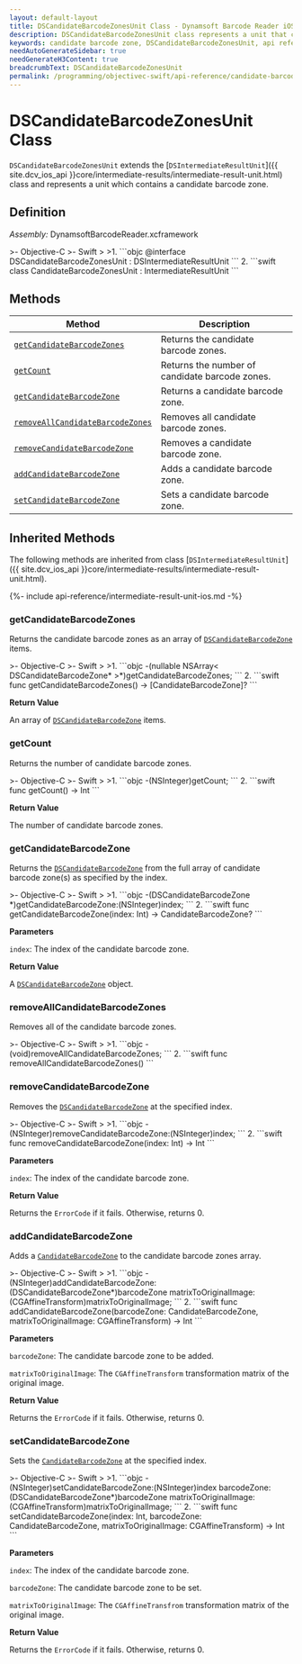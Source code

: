 ```yaml
---
layout: default-layout
title: DSCandidateBarcodeZonesUnit Class - Dynamsoft Barcode Reader iOS Edition
description: DSCandidateBarcodeZonesUnit class represents a unit that contains candidate barcode zones unit. It inherits from the DSIntermediateResultUnit class.
keywords: candidate barcode zone, DSCandidateBarcodeZonesUnit, api reference
needAutoGenerateSidebar: true
needGenerateH3Content: true
breadcrumbText: DSCandidateBarcodeZonesUnit
permalink: /programming/objectivec-swift/api-reference/candidate-barcode-zones-unit.html
---
```


# DSCandidateBarcodeZonesUnit Class

`DSCandidateBarcodeZonesUnit` extends the [`DSIntermediateResultUnit`]({{ site.dcv_ios_api }}core/intermediate-results/intermediate-result-unit.html) class and represents a unit which contains a candidate barcode zone.

## Definition

*Assembly:* DynamsoftBarcodeReader.xcframework

<div class="sample-code-prefix"></div>
>- Objective-C
>- Swift
>
>1. 
```objc
@interface DSCandidateBarcodeZonesUnit : DSIntermediateResultUnit
```
2. 
```swift
class CandidateBarcodeZonesUnit : IntermediateResultUnit
```

## Methods

| Method | Description |
|------- |-------------|
| [`getCandidateBarcodeZones`](#getcandidatebarcodezones) | Returns the candidate barcode zones. |
| [`getCount`](#getcount) | Returns the number of candidate barcode zones. |
| [`getCandidateBarcodeZone`](#getcandidatebarcodezone) | Returns a candidate barcode zone. |
| [`removeAllCandidateBarcodeZones`](#removeallcandidatebarcodezones) | Removes all candidate barcode zones. |
| [`removeCandidateBarcodeZone`](#removecandidatebarcodezone) | Removes a candidate barcode zone. |
| [`addCandidateBarcodeZone`](#addcandidatebarcodezone) | Adds a candidate barcode zone. |
| [`setCandidateBarcodeZone`](#setcandidatebarcodezone) | Sets a candidate barcode zone. |

## Inherited Methods

The following methods are inherited from class [`DSIntermediateResultUnit`]({{ site.dcv_ios_api }}core/intermediate-results/intermediate-result-unit.html).

{%- include api-reference/intermediate-result-unit-ios.md -%}

### getCandidateBarcodeZones

Returns the candidate barcode zones as an array of [`DSCandidateBarcodeZone`](candidate-barcode-zone.md) items.

<div class="sample-code-prefix"></div>
>- Objective-C
>- Swift
>
>1. 
```objc
-(nullable NSArray< DSCandidateBarcodeZone* >*)getCandidateBarcodeZones;
```
2. 
```swift
func getCandidateBarcodeZones() -> [CandidateBarcodeZone]?
```

**Return Value**

An array of [`DSCandidateBarcodeZone`](candidate-barcode-zone.md) items.

### getCount

Returns the number of candidate barcode zones.

<div class="sample-code-prefix"></div>
>- Objective-C
>- Swift
>
>1. 
```objc
-(NSInteger)getCount;
```
2. 
```swift
func getCount() -> Int
```

**Return Value**

The number of candidate barcode zones.

### getCandidateBarcodeZone

Returns the [`DSCandidateBarcodeZone`](candidate-barcode-zone.md) from the full array of candidate barcode zone(s) as specified by the index.

<div class="sample-code-prefix"></div>
>- Objective-C
>- Swift
>
>1. 
```objc
-(DSCandidateBarcodeZone *)getCandidateBarcodeZone:(NSInteger)index;
```
2. 
```swift
func getCandidateBarcodeZone(index: Int) -> CandidateBarcodeZone?
```

**Parameters**

`index`: The index of the candidate barcode zone.

**Return Value**

A [`DSCandidateBarcodeZone`](candidate-barcode-zone.md) object.

### removeAllCandidateBarcodeZones

Removes all of the candidate barcode zones.

<div class="sample-code-prefix"></div>
>- Objective-C
>- Swift
>
>1. 
```objc
-(void)removeAllCandidateBarcodeZones;
```
2. 
```swift
func removeAllCandidateBarcodeZones()
```

### removeCandidateBarcodeZone

Removes the [`DSCandidateBarcodeZone`](candidate-barcode-zone.md) at the specified index.

<div class="sample-code-prefix"></div>
>- Objective-C
>- Swift
>
>1. 
```objc
-(NSInteger)removeCandidateBarcodeZone:(NSInteger)index;
```
2. 
```swift
func removeCandidateBarcodeZone(index: Int) -> Int
```

**Parameters**

`index`: The index of the candidate barcode zone.

**Return Value**

Returns the `ErrorCode` if it fails. Otherwise, returns 0.

### addCandidateBarcodeZone

Adds a [`CandidateBarcodeZone`](candidate-barcode-zone.md) to the candidate barcode zones array.

<div class="sample-code-prefix"></div>
>- Objective-C
>- Swift
>
>1. 
```objc
-(NSInteger)addCandidateBarcodeZone:(DSCandidateBarcodeZone*)barcodeZone
    matrixToOriginalImage:(CGAffineTransform)matrixToOriginalImage;
```
2. 
```swift
func addCandidateBarcodeZone(barcodeZone: CandidateBarcodeZone, matrixToOriginalImage: CGAffineTransform) -> Int
```

**Parameters**

`barcodeZone`: The candidate barcode zone to be added.

`matrixToOriginalImage`: The `CGAffineTransform` transformation matrix of the original image.

**Return Value**

Returns the `ErrorCode` if it fails. Otherwise, returns 0.

### setCandidateBarcodeZone

Sets the [`CandidateBarcodeZone`](candidate-barcode-zone.md) at the specified index.

<div class="sample-code-prefix"></div>
>- Objective-C
>- Swift
>
>1. 
```objc
-(NSInteger)setCandidateBarcodeZone:(NSInteger)index
                        barcodeZone:(DSCandidateBarcodeZone*)barcodeZone
              matrixToOriginalImage:(CGAffineTransform)matrixToOriginalImage;
```
2. 
```swift
func setCandidateBarcodeZone(index: Int, barcodeZone: CandidateBarcodeZone, matrixToOriginalImage: CGAffineTransform) -> Int
```

**Parameters**

`index`: The index of the candidate barcode zone.

`barcodeZone`: The candidate barcode zone to be set.

`matrixToOriginalImage`: The `CGAffineTransfrom` transformation matrix of the original image.

**Return Value**

Returns the `ErrorCode` if it fails. Otherwise, returns 0.
